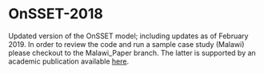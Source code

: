 # OnSSET-2018
Updated version of the OnSSET model; including updates as of February 2019. In order to review the code and run a sample case study (Malawi) please checkout to the Malawi_Paper branch. The latter is supported by an academic publication available [here]().

